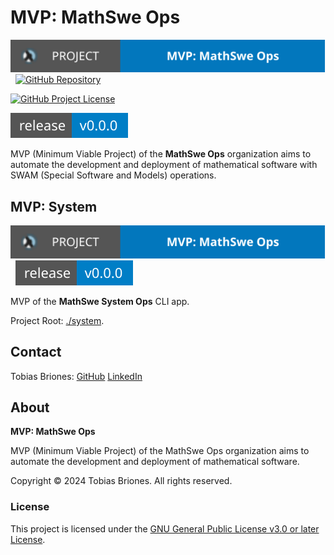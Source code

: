 <!-- Copyright (c) 2024 Tobias Briones. All rights reserved. -->
<!-- SPDX-License-Identifier: GPL-3.0-or-later -->
<!-- This file is part of https://github.com/mathswe-ops/mathswe-ops---mvp -->

# MVP: MathSwe Ops

[![Project](system/public/mathswe-ops-mvp-badge.svg)](https://ops.math.software)
&nbsp;
[![GitHub Repository](https://img.shields.io/static/v1?label=GITHUB&message=REPOSITORY&labelColor=555&color=0277bd&style=for-the-badge&logo=GITHUB)](https://github.com/mathswe-ops/mathswe-ops---mvp)

[![GitHub Project License](https://img.shields.io/github/license/mathswe-ops/mathswe-ops---mvp.svg?style=flat-square)](https://github.com/mathswe-ops/mathswe-ops---mvp/blob/main/LICENSE)

![GitHub Release](system/public/mathswe-ops-mvp-release-badge.svg)

MVP (Minimum Viable Project) of the **MathSwe Ops** organization aims to
automate the development and deployment of mathematical software with SWAM
(Special Software and Models) operations.

## MVP: System

[![Project](system/public/mathswe-ops-mvp-badge.svg)](https://ops.math.software)
&nbsp;
![GitHub Release](system/public/system-mvp-app-release-badge.svg)

MVP of the **MathSwe System Ops** CLI app.

Project Root: [./system](system).

## Contact

Tobias Briones: [GitHub](https://github.com/tobiasbriones)
[LinkedIn](https://linkedin.com/in/tobiasbriones)

## About

**MVP: MathSwe Ops**

MVP (Minimum Viable Project) of the MathSwe Ops organization aims to automate
the development and deployment of mathematical software.

Copyright © 2024 Tobias Briones. All rights reserved.

### License

This project is licensed under the
[GNU General Public License v3.0 or later License](LICENSE).
